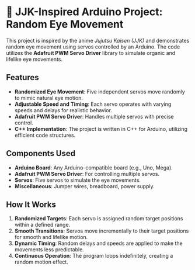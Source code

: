 # 🧊 JJK-Inspired Arduino Project: Random Eye Movement  

This project is inspired by the anime *Jujutsu Kaisen (JJK)* and demonstrates random eye movement using servos controlled by an Arduino. The code utilizes the **Adafruit PWM Servo Driver** library to simulate organic and lifelike eye movements.  

## Features  
- **Randomized Eye Movement**: Five independent servos move randomly to mimic natural eye motion.  
- **Adjustable Speed and Timing**: Each servo operates with varying speeds and delays for realistic behavior.  
- **Adafruit PWM Servo Driver**: Handles multiple servos with precise control.  
- **C++ Implementation**: The project is written in C++ for Arduino, utilizing efficient code structures.  

## Components Used  
- **Arduino Board**: Any Arduino-compatible board (e.g., Uno, Mega).  
- **Adafruit PWM Servo Driver**: For controlling multiple servos.  
- **Servos**: Five servos to simulate the eye movements.  
- **Miscellaneous**: Jumper wires, breadboard, power supply.  

## How It Works  
1. **Randomized Targets**: Each servo is assigned random target positions within a defined range.  
2. **Smooth Transitions**: Servos move incrementally to their target positions for smooth and lifelike motion.  
3. **Dynamic Timing**: Random delays and speeds are applied to make the movements less predictable.  
4. **Continuous Operation**: The program loops indefinitely, creating a random motion effect.  
